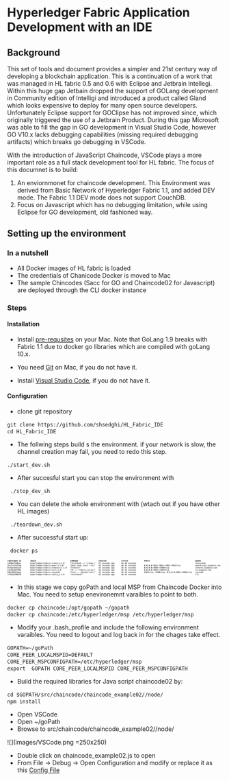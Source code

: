# Hyperledger Fabric Application Development with an IDE
## Background
This set of tools and document provides a simpler and 21st century way of developing a blockchain application. This is a continuation of a work that was managed in HL fabric 0.5 and 0.6 with Eclipse and Jetbrain Intellegi. Within this huge gap Jetbain dropped the support of GOLang development in Community edition of Intelligi and introduced a product called Gland which looks expensive to deploy for many open source developers. Unfortunately Eclipse support for GOClipse has not improved since, which originally triggered the use of a Jetbrain Product. During this gap Microsoft was able to fill the gap in GO development in Visual Studio Code, however GO V10.x lacks debugging capabilities (missing required debugging artifacts) which breaks go debugging in VSCode. 

With the introduction of JavaScript Chaincode, VSCode plays a more important role as a full stack development tool for HL fabric. The focus of this documnet is to build:

1. An enviornmonet for chaincode development. This Environment was derived from Basic Network of Hyperledger Fabric 1.1, and added DEV mode. The Fabric 1.1 DEV mode does not support CouchDB.
2. Focus on Javascript which has no debugging limitation, while using Eclipse for GO development, old fashioned way.


## Setting up the environment

### In a nutshell

* All Docker images of HL fabric is loaded
* The credentials of Chanicode Docker is moved to Mac
* The sample Chincodes (Sacc for GO and Chaincode02 for Javascript) are deployed through the CLI docker instance

### Steps
#### Installation ####

* Install [pre-requsites](https://hyperledger-fabric.readthedocs.io/en/release-1.1/prereqs.html) on your Mac. Note that GoLang 1.9 breaks with Fabric 1.1 due to docker go libraries which are compiled with  goLang 10.x.

* You need [Git](https://git-scm.com/download/mac) on Mac, if you do not have it.

* Install [Visual Studio Code](https://code.visualstudio.com/), if you do not have it.


#### Configuration ####
* clone git repository
```
git clone https://github.com/shsedghi/HL_Fabric_IDE
cd HL_Fabric_IDE
```
* The follwing steps build s the environment. if your network is slow, the channel creation may fail, you need to redo this step.
```
./start_dev.sh
```
* After succesful start you can stop the environment with
```
 ./stop_dev_sh
```
* You can delete the whole environment with (wtach out if you have other HL images)
```
 ./teardown_dev.sh
```
* After successful start up:
```
 docker ps
```
![](images/Docker_PS.png)

* In this stage we copy goPath and local MSP from Chaincode Docker into Mac. You need to setup  enevironemnt varaibles to point to both. 

```
docker cp chaincode:/opt/gopath ~/gopath
docker cp chaincode:/etc/hyperledger/msp /etc/hyperledger/msp
```

* Modify your .bash_profile and include the following environment varaibles. You need to logout and log back in for the chages take effect.
```
GOPATH=~/goPath
CORE_PEER_LOCALMSPID=DEFAULT
CORE_PEER_MSPCONFIGPATH=/etc/hyperledger/msp
export  GOPATH CORE_PEER_LOCALMSPID CORE_PEER_MSPCONFIGPATH
```

* Build the required libraries for Java script chaincode02 by:
```
cd $GOPATH/src/chaincode/chaincode_example02//node/
npm install
```
* Open VSCode 
* Open ~/goPath
* Browse to src/chaincode/chaincode_example02//node/

![](images/VSCode.png =250x250)

* Double click on chaincode_example02.js to open 
* From File &rightarrow; Debug &rightarrow; Open Configuration and modify or replace it as this [Config File](lunch_js.json) 











